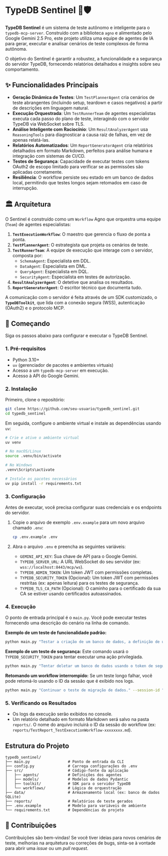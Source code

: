 # TypeDB Sentinel 🤖🛡️

**TypeDB Sentinel** é um sistema de teste autônomo e inteligente para o `typedb-mcp-server`. Construído com a biblioteca `agno` e alimentado pelo Google Gemini 2.5 Pro, este projeto utiliza uma equipe de agentes de IA para gerar, executar e analisar cenários de teste complexos de forma autônoma.

O objetivo do Sentinel é garantir a robustez, a funcionalidade e a segurança do servidor TypeDB, fornecendo relatórios detalhados e insights sobre seu comportamento.

## ✨ Funcionalidades Principais

* **Geração Dinâmica de Testes**: Um `TestPlannerAgent` cria cenários de teste abrangentes (incluindo setup, teardown e casos negativos) a partir de descrições em linguagem natural.
* **Execução Orquestrada**: Um `TestRunnerTeam` de agentes especialistas executa cada passo do plano de teste, interagindo com o servidor TypeDB via WebSocket sobre TLS.
* **Análise Inteligente com Raciocínio**: Um `ResultAnalyzerAgent` usa `ReasoningTools` para diagnosticar a causa raiz de falhas, em vez de apenas relatá-las.
* **Relatórios Automatizados**: Um `ReportGeneratorAgent` cria relatórios detalhados em formato Markdown, perfeitos para análise humana e integração com sistemas de CI/CD.
* **Testes de Segurança**: Capacidade de executar testes com tokens OAuth2 de escopo limitado para verificar se as permissões são aplicadas corretamente.
* **Resiliência**: O workflow persiste seu estado em um banco de dados local, permitindo que testes longos sejam retomados em caso de interrupção.

## 🏛️ Arquitetura

O Sentinel é construído como um `Workflow` Agno que orquestra uma equipe (`Team`) de agentes especialistas:

1. **`TestExecutionWorkflow`**: O maestro que gerencia o fluxo de ponta a ponta.
2. **`TestPlannerAgent`**: O estrategista que projeta os cenários de teste.
3. **`TestRunnerTeam`**: A equipe de execução que interage com o servidor, composta por:
    * `SchemaAgent`: Especialista em DDL.
    * `DataAgent`: Especialista em DML.
    * `QueryAgent`: Especialista em DQL.
    * `SecurityAgent`: Especialista em testes de autorização.
4. **`ResultAnalyzerAgent`**: O detetive que analisa os resultados.
5. **`ReportGeneratorAgent`**: O escritor técnico que documenta tudo.

A comunicação com o servidor é feita através de um SDK customizado, o **`TypeDBToolkit`**, que lida com a conexão segura (WSS), autenticação (OAuth2) e o protocolo MCP.

## 🚀 Começando

Siga os passos abaixo para configurar e executar o TypeDB Sentinel.

### 1. Pré-requisitos

* Python 3.10+
* `uv` (gerenciador de pacotes e ambientes virtuais)
* Acesso a um `typedb-mcp-server` em execução.
* Acesso à API do Google Gemini.

### 2. Instalação

Primeiro, clone o repositório:
```bash
git clone https://github.com/seu-usuario/typedb_sentinel.git
cd typedb_sentinel
```

Em seguida, configure o ambiente virtual e instale as dependências usando `uv`:
```bash
# Crie e ative o ambiente virtual
uv venv

# No macOS/Linux
source .venv/bin/activate

# No Windows
.venv\Scripts\activate

# Instale os pacotes necessários
uv pip install -r requirements.txt
```

### 3. Configuração

Antes de executar, você precisa configurar suas credenciais e os endpoints do servidor.

1. Copie o arquivo de exemplo `.env.example` para um novo arquivo chamado `.env`:
    ```bash
    cp .env.example .env
    ```
2. Abra o arquivo `.env` e preencha as seguintes variáveis:

    * `GEMINI_API_KEY`: Sua chave de API para o Google Gemini.
    * `TYPEDB_SERVER_URL`: A URL WebSocket do seu servidor (ex: `wss://localhost:8443/mcp/ws`).
    * `TYPEDB_ADMIN_TOKEN`: Um token JWT com permissões completas.
    * `TYPEDB_SECURITY_TOKEN` (Opcional): Um token JWT com permissões restritas (ex: apenas leitura) para os testes de segurança.
    * `TYPEDB_TLS_CA_PATH` (Opcional): O caminho para o certificado da sua CA se estiver usando certificados autoassinados.

### 4. Execução

O ponto de entrada principal é o `main.py`. Você pode executar testes fornecendo uma descrição do cenário na linha de comando.

**Exemplo de um teste de funcionalidade padrão:**
```bash
python main.py "Testar a criação de um banco de dados, a definição de um esquema simples, a inserção de um dado e a sua posterior consulta."
```

**Exemplo de um teste de segurança:**
Este comando usará o `TYPEDB_SECURITY_TOKEN` para tentar executar uma ação privilegiada.
```bash
python main.py "Tentar deletar um banco de dados usando o token de segurança." --security-test
```

**Retomando um workflow interrompido:**
Se um teste longo falhar, você pode retomá-lo usando o ID da sessão que é exibido nos logs.
```bash
python main.py "Continuar o teste de migração de dados." --session-id "TestExecutionWorkflow-xxxxxxxx"
```

### 5. Verificando os Resultados

* Os logs da execução serão exibidos no console.
* Um relatório detalhado em formato Markdown será salvo na pasta `reports/`. O nome do arquivo incluirá o ID da sessão do workflow (ex: `reports/TestReport_TestExecutionWorkflow-xxxxxxxx.md`).

## Estrutura do Projeto

```
typedb_sentinel/
├── main.py                 # Ponto de entrada da CLI
├── config.py               # Carrega configurações do .env
├── src/                    # Código-fonte da aplicação
│   ├── agents/             # Definições dos agentes
│   ├── models/             # Modelos de dados Pydantic
│   ├── toolkit/            # SDK para o servidor TypeDB
│   └── workflows/          # Lógica de orquestração
├── data/                   # Armazenamento local (ex: banco de dados SQLite)
├── reports/                # Relatórios de teste gerados
├── .env.example            # Modelo para variáveis de ambiente
└── requirements.txt        # Dependências do projeto
```

## 🤝 Contribuições

Contribuições são bem-vindas! Se você tiver ideias para novos cenários de teste, melhorias na arquitetura ou correções de bugs, sinta-se à vontade para abrir uma *issue* ou um *pull request*.
